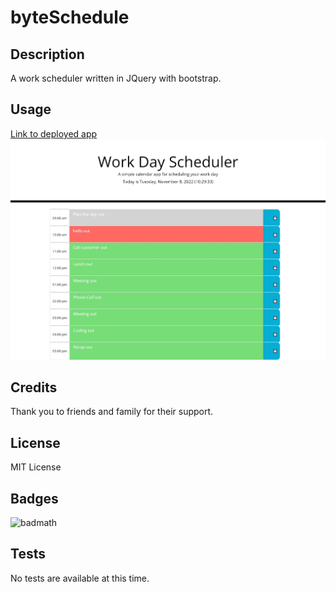 # byteSchedule

## Description

A work scheduler written in JQuery with bootstrap.

## Usage

[Link to deployed app](https://lesley-byte.github.io/byteSchedule/)
![screenshot](./assets/images/screenshot.png)

## Credits

Thank you to friends and family for their support.

## License

MIT License

## Badges

![badmath](https://img.shields.io/github/languages/top/nielsenjared/badmath)

## Tests

No tests are available at this time.



